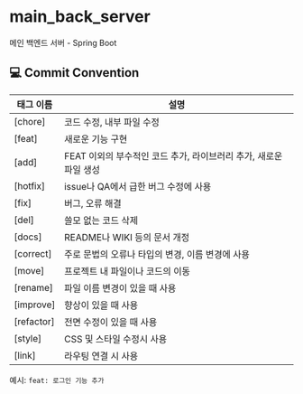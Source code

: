 # main_back_server
메인 백엔드 서버 - Spring Boot


## 💻 Commit Convention

| 태그 이름 | 설명 |
|----------|------|
| [chore] | 코드 수정, 내부 파일 수정 |
| [feat] | 새로운 기능 구현 |
| [add] | FEAT 이외의 부수적인 코드 추가, 라이브러리 추가, 새로운 파일 생성 |
| [hotfix] | issue나 QA에서 급한 버그 수정에 사용 |
| [fix] | 버그, 오류 해결 |
| [del] | 쓸모 없는 코드 삭제 |
| [docs] | README나 WIKI 등의 문서 개정 |
| [correct] | 주로 문법의 오류나 타입의 변경, 이름 변경에 사용 |
| [move] | 프로젝트 내 파일이나 코드의 이동 |
| [rename] | 파일 이름 변경이 있을 때 사용 |
| [improve] | 향상이 있을 때 사용 |
| [refactor] | 전면 수정이 있을 때 사용 |
| [style] | CSS 및 스타일 수정시 사용 |
| [link] | 라우팅 연결 시 사용 |

예시: `feat: 로그인 기능 추가`
